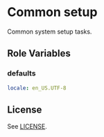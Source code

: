 Common setup
============

Common system setup tasks.

Role Variables
--------------

### defaults

```yaml
locale: en_US.UTF-8
```

License
-------

See [LICENSE](https://github.com/miquecg/ansible-roles/blob/master/LICENSE).
